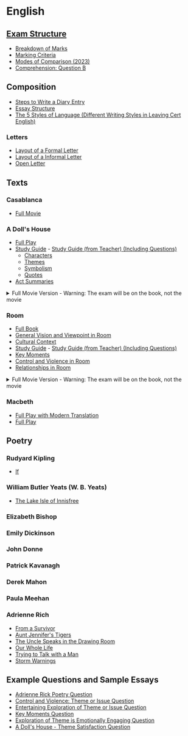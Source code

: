 # English
## [Exam Structure](exam-structure/exam-structure.md)
- [Breakdown of Marks](exam-structure/breakdown-of-marks.md)
- [Marking Criteria](exam-structure/marking-criteria.md)
- [Modes of Comparison (2023)](exam-structure/modes-of-comparison.md)
- [Comprehension: Question B](exam-structure/comprehension-question-b.md)
## Composition
- [Steps to Write a Diary Entry](composition/steps-to-write-a-diary-entry.md)
- [Essay Structure](composition/essay-structure.md)
- [The 5 Styles of Language (Different Writing Styles in Leaving Cert English)](composition/5-langauge-styles.md)
### Letters
- [Layout of a Formal Letter](composition/letters/layout-of-a-formal-letter.md)
- [Layout of a Informal Letter](composition/letters/layout-of-an-informal-letter.md)
- [Open Letter](composition/letters/open-letter.md)
## Texts
### Casablanca
- [Full Movie](https://ia601809.us.archive.org/1/items/casablanca-1942_202012/Casablanca%20%281942%29.mp4)
### A Doll's House
- [Full Play](texts/dolls-house/dolls-house.pdf)
- [Study Guide](texts/dolls-house/study-guide.md) - [Study Guide (from Teacher) (Including Questions)](texts/dolls-house/study-guide/a-dolls-house-study-guide.pdf) 
    - [Characters](texts/dolls-house/study-guide/characters.md)
    - [Themes](texts/dolls-house/study-guide/themes.md)
    - [Symbolism](texts/dolls-house/study-guide/symbolism.md)
    - [Quotes](texts/dolls-house/study-guide/quotes.md)
- [Act Summaries](texts/dolls-house/act-summaries.md)
<details>
<summary>Full Movie Version - Warning: The exam will be on the book, not the movie</summary>
<a href="https://ia904500.us.archive.org/4/items/a-dolls-house-1973-christmas-drama-romance/A%20Doll%27s%20House%20%281973%20Christmas%2C%20Drama%2C%20Romance%29.mp4">Full Movie</a>
</details>

### Room
- [Full Book](texts/room/room.pdf)
- [General Vision and Viewpoint in Room](texts/room/general-vision-and-viewpoint.md)
- [Cultural Context](texts/room/cultural-context.md)
- [Study Guide](texts/room/study-guide.md) - [Study Guide (from Teacher) (Including Questions)](texts/room/study-guide.pdf)
- [Key Moments](texts/room/key-moments.md)
- [Control and Violence in Room](texts/room/control-and-violence.md)
- [Relationships in Room](texts/room/relationships.md)
<details>
<summary>Full Movie Version - Warning: The exam will be on the book, not the movie</summary>
<ul>
<li><a href="https://www.primevideo.com/detail/0FBAC1VTAGPV8WG67VEQGKOQ7D/ref=atv_dl_rdr">Amazon Prime</a></li>
<li><a href="https://tv.apple.com/ie/movie/room/umc.cmc.4qedzhrvrx38fydedbko7xr0l?at=1000l3V2&ct=effeteHalicore&playableId=tvs.sbd.9001%3A1070286534">Apple TV</a></li>
</ul>
</details>

### Macbeth
- [Full Play with Modern Translation](texts/macbeth/modern-translation.pdf)
- [Full Play](texts/macbeth/macbeth.pdf)
## Poetry <!--Where to find poems: [Poetry Foundation](https://www.poetryfoundation.org/)-->
### Rudyard Kipling
- [If](poetry/rudyard-kipling/if.md)
### William Butler Yeats (W. B. Yeats)
- [The Lake Isle of Innisfree](poetry/w-b-yeats/the-lake-isle-of-innisfree.md)
### Elizabeth Bishop
### Emily Dickinson
### John Donne
### Patrick Kavanagh
### Derek Mahon
### Paula Meehan
### Adrienne Rich
- [From a Survivor](poetry/adrienne-rich/from-a-survivor.md)
- [Aunt Jennifer's Tigers](poetry/adrienne-rich/aunt-jennifer-tigers.md)
- [The Uncle Speaks in the Drawing Room](poetry/adrienne-rich/the-uncle-speaks-in-the-drawing-room.md)
- [Our Whole Life](poetry/adrienne-rich/our-whole-life.md)
- [Trying to Talk with a Man](poetry/adrienne-rich/trying-to-talk-with-a-man.md)
- [Storm Warnings](poetry/adrienne-rich/storm-warnings.md)
## Example Questions and Sample Essays
- [Adrienne Rick Poetry Question](example-questions/adrienne-rich-poetry-question.md)
- [Control and Violence: Theme or Issue Question](example-questions/control-and-violence-question.md)
- [Entertaining Exploration of Theme or Issue Question](example-questions/entertaining-exploration-of-issue-question.md)
- [Key Moments Question](example-questions/key-moments-question.md)
- [Exploration of Theme is Emotionally Engaging Question](example-questions/emotionally-engaging-theme.md)
- [A Doll's House - Theme Satisfaction Question](example-questions/theme-satisfaction-a-dolls-house.md)
